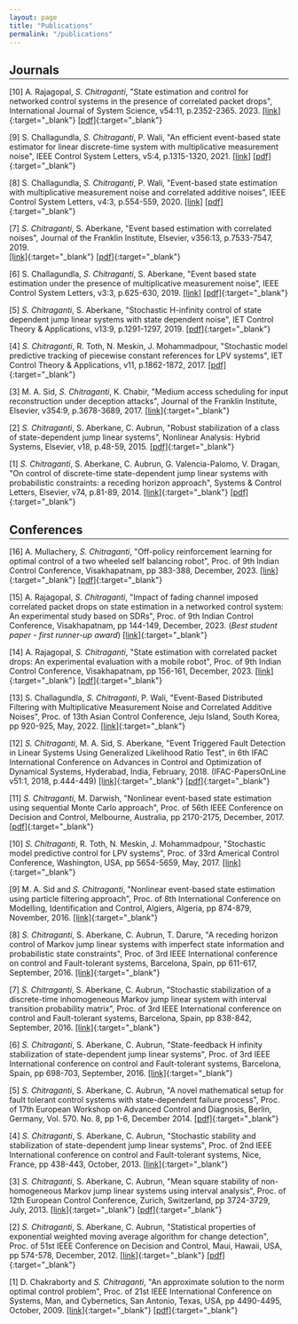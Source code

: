 ```yaml
---
layout: page
title: "Publications"
permalink: "/publications"
---
```

## Journals
<hr style="margin-top: -1em; margin-bottom: 1em;">

[10] A. Rajagopal, *S. Chitraganti*, "State estimation and control for networked control systems in the presence of correlated packet drops", International Journal of System Science, v54:11, p.2352-2365. 2023. [[link]](https://www.tandfonline.com/doi/full/10.1080/00207721.2023.2230225){:target="_blank"} [[pdf]](https://www.researchgate.net/publication/372145498_State_estimation_and_control_for_networked_control_systems_in_the_presence_of_correlated_packet_drops){:target="_blank"}


[9] S. Challagundla, *S. Chitraganti*, P. Wali, "An efficient event-based state estimator for linear discrete-time system with multiplicative measurement noise", IEEE Control System Letters, v5:4, p.1315-1320, 2021.
[[link]](https://ieeexplore.ieee.org/document/9244213) [[pdf]](https://www.researchgate.net/publication/346415407_An_Efficient_Event-Based_State_Estimator_for_Linear_Discrete-Time_System_With_Multiplicative_Measurement_Noise){:target="_blank"}

[8] S. Challagundla, *S. Chitraganti*, P. Wali, "Event-based state estimation with multiplicative measurement noise and correlated additive noises", IEEE Control System Letters, v4:3, p.554-559, 2020.
[[link]](https://ieeexplore.ieee.org/document/8999618) [[pdf]](https://www.researchgate.net/publication/339279275_Event-Based_State_Estimation_With_Multiplicative_Measurement_Noise_and_Correlated_Additive_Noises){:target="_blank"}
 
[7] *S. Chitraganti*, S. Aberkane, "Event based estimation with correlated noises", Journal of the Franklin Institute, Elsevier, v356:13, p.7533-7547, 2019.  
[[link]](https://www.sciencedirect.com/science/article/pii/S001600321930465X?via%3Dihub){:target="_blank"} [[pdf]](https://www.researchgate.net/publication/334228224_Event_based_estimation_with_correlated_noises){:target="_blank"}

[6] S. Challagundla, *S. Chitraganti*, S. Aberkane, "Event based state estimation under the presence of multiplicative measurement noise", IEEE Control System Letters, v3:3, p.625-630, 2019. 
[[link]](https://ieeexplore.ieee.org/document/8709719) [[pdf]](https://www.researchgate.net/publication/332958008_Event-Based_State_Estimation_Under_the_Presence_of_Multiplicative_Measurement_Noise){:target="_blank"}

[5] *S. Chitraganti*, S. Aberkane, "Stochastic H-infinity control of state dependent jump linear systems with state dependent noise", IET Control Theory & Applications, v13:9, p.1291-1297, 2019. 
[[pdf]](https://ietresearch.onlinelibrary.wiley.com/doi/epdf/10.1049/iet-cta.2018.5638){:target="_blank"}

[4] *S. Chitraganti*, R. Toth, N. Meskin, J. Mohammadpour, "Stochastic model predictive tracking of piecewise constant references for LPV systems", IET Control Theory & Applications, v11, p.1862-1872, 2017. 
[[pdf]](https://ietresearch.onlinelibrary.wiley.com/doi/epdf/10.1049/iet-cta.2016.0629){:target="_blank"}

[3] M. A. Sid, *S. Chitraganti*, K. Chabir, "Medium access scheduling for input reconstruction under deception attacks", Journal of the Franklin Institute, Elsevier, v354:9, p.3678-3689, 2017.
[[link]](https://www.sciencedirect.com/science/article/pii/S0016003216303076?via%3Dihub){:target="_blank"}

[2] *S. Chitraganti*, S. Aberkane, C. Aubrun, "Robust stabilization of a class of state-dependent jump linear systems", Nonlinear Analysis: Hybrid Systems, Elsevier, v18, p.48-59, 2015.
[[pdf]](https://www.researchgate.net/publication/278742110_Robust_stabilization_of_a_class_of_state-dependent_jump_linear_systems){:target="_blank"}

[1] *S. Chitraganti*, S. Aberkane, C. Aubrun, G. Valencia-Palomo, V. Dragan, "On control of discrete-time state-dependent jump linear systems with probabilistic constraints: a receding horizon approach", Systems & Control Letters, Elsevier, v74, p.81-89, 2014.
[[link]](https://www.sciencedirect.com/science/article/pii/S0167691114002308){:target="_blank"} [[pdf]](https://arxiv.org/abs/1406.7629){:target="_blank"}

## Conferences
<hr style="margin-top: -1em; margin-bottom: 1em;">

[16] A. Mullachery, *S. Chitraganti*, "Off-policy reinforcement learning for optimal control of a two wheeled self balancing robot", Proc. of 9th Indian Control Conference, Visakhapatnam, pp 383-388, December, 2023. [[link]](https://ieeexplore.ieee.org/document/10441833){:target="_blank"} [[pdf]](https://www.researchgate.net/publication/378541699_Off-Policy_Reinforcement_Learning_for_Optimal_Control_of_a_Two_Wheeled_Self_Balancing_Robot){:target="_blank"}

 [15] A. Rajagopal, *S. Chitraganti*, "Impact of fading channel imposed correlated packet drops on state estimation in a networked control system: An experimental study based on SDRs", Proc. of 9th Indian Control Conference, Visakhapatnam, pp 144-149, December, 2023. (*Best student paper - first runner-up award*) [[link]](https://ieeexplore.ieee.org/document/10442839){:target="_blank"} 

 [14] A. Rajagopal, *S. Chitraganti*, "State estimation with correlated packet drops: An experimental evaluation with a mobile robot", Proc. of 9th Indian Control Conference, Visakhapatnam, pp 156-161, December, 2023. [[link]](https://ieeexplore.ieee.org/document/10441832){:target="_blank"} [[pdf]](https://www.researchgate.net/publication/378541723_State_Estimation_with_Correlated_Packet_Drops_An_Experimental_Evaluation_with_a_Mobile_Robot){:target="_blank"}
    
[13] S. Challagundla, *S. Chitraganti*, P. Wali, "Event-Based Distributed Filtering with Multiplicative Measurement Noise and Correlated Additive Noises", Proc. of 13th Asian Control Conference, Jeju Island, South Korea, pp 920-925, May, 2022. [[link]](https://ieeexplore.ieee.org/abstract/document/9828275){:target="_blank"}
	     
[12] *S. Chitraganti*, M. A. Sid, S. Aberkane, "Event Triggered Fault Detection in Linear Systems Using Generalized Likelihood Ratio Test", in 6th IFAC International Conference on Advances in Control and Optimization of Dynamical Systems, Hyderabad, India, February, 2018. (IFAC-PapersOnLine v51:1, 2018, p.444-449)  [[link]](https://www.sciencedirect.com/science/article/pii/S2405896318302374){:target="_blank"} [[pdf]](https://www.researchgate.net/publication/325829184_Event_triggered_fault_detection_in_linear_systems_using_Generalized_likelihood_ratio_test){:target="_blank"}
	      
[11] *S. Chitraganti*, M. Darwish, "Nonlinear event-based state estimation using sequential Monte Carlo approach", Proc. of 56th IEEE Conference on Decision and Control, Melbourne, Australia, pp 2170-2175, December, 2017. [[pdf]](https://www.researchgate.net/publication/322666850_Nonlinear_event-based_state_estimation_using_sequential_Monte_Carlo_approach){:target="_blank"}
	      
[10] *S. Chitraganti*, R. Toth, N. Meskin, J. Mohammadpour, "Stochastic model predictive control for LPV systems", Proc. of 33rd Americal Control Conference, Washington, USA, pp 5654-5659, May, 2017. [[link]](https://ieeexplore.ieee.org/abstract/document/7963835){:target="_blank"}
	     
[9] M. A. Sid and *S. Chitraganti*, "Nonlinear event-based state estimation using particle filtering approach", Proc. of 8th International Conference on Modelling, Identification and Control, Algiers, Algeria, pp 874-879, November, 2016. [[link]](https://ieeexplore.ieee.org/abstract/document/7804238){:target="_blank"}
	      
[8] *S. Chitraganti*, S. Aberkane, C. Aubrun, T. Darure, "A receding horizon control of Markov jump linear systems with imperfect state information and probabilistic state constraints", Proc. of 3rd IEEE International conference on control and Fault-tolerant systems, Barcelona, Spain, pp 611-617, September, 2016. [[link]](https://ieeexplore.ieee.org/abstract/document/7739816){:target="_blank"} 
	      
[7] *S. Chitraganti*, S. Aberkane, C. Aubrun, "Stochastic stabilization of a discrete-time inhomogeneous Markov jump linear system with interval transition probability matrix", Proc. of 3rd IEEE International conference on control and Fault-tolerant systems, Barcelona, Spain, pp 838-842, September, 2016. [[link]](https://ieeexplore.ieee.org/abstract/document/7739851){:target="_blank"} 

[6] *S. Chitraganti*, S. Aberkane, C. Aubrun, "State-feedback H infinity stabilization of state-dependent jump linear systems", Proc. of 3rd IEEE International conference on control and Fault-tolerant systems, Barcelona, Spain, pp 698-703, September, 2016. [[link]](https://ieeexplore.ieee.org/abstract/document/7739830){:target="_blank"} 
	      
[5] *S. Chitraganti*, S. Aberkane, C. Aubrun, "A novel mathematical setup for fault tolerant control systems with state-dependent failure process", Proc. of 17th European Workshop on Advanced Control and Diagnosis, Berlin, Germany, Vol. 570. No. 8, pp 1-6, December 2014.  [[pdf]](https://iopscience.iop.org/article/10.1088/1742-6596/570/8/082001/pdf){:target="_blank"} 
	      
[4] *S. Chitraganti*, S. Aberkane, C. Aubrun, "Stochastic stability and stabilization of state-dependent jump linear systems", Proc. of 2nd IEEE International conference on control and Fault-tolerant systems, Nice, France, pp 438-443, October, 2013. [[link]](https://ieeexplore.ieee.org/abstract/document/6693959){:target="_blank"} 
	      
[3] *S. Chitraganti*, S. Aberkane, C. Aubrun, "Mean square stability of non-homogeneous Markov jump linear systems using interval analysis", Proc. of 12th European Control Conference, Zurich, Switzerland, pp 3724-3729, July, 2013. [[link]](https://ieeexplore.ieee.org/abstract/document/6669298){:target="_blank"} [[pdf]](https://folk.ntnu.no/skoge/prost/proceedings/ecc-2013/data/papers/0362.pdf){:target="_blank"}
	      
[2] *S. Chitraganti*, S. Aberkane, C. Aubrun, "Statistical properties of exponential weighted moving average algorithm for change detection", Proc. of 51st IEEE Conference on Decision and Control, Maui, Hawaii, USA, pp 574-578, December, 2012. [[link]](https://ieeexplore.ieee.org/document/6426477){:target="_blank"} [[pdf]](https://www.researchgate.net/publication/261051825_Statistical_properties_of_exponentially_weighted_moving_average_algorithm_for_change_detection){:target="_blank"}
	      
[1] D. Chakraborty and *S. Chitraganti*, "An approximate solution to the norm optimal control problem", Proc. of 21st IEEE International Conference on Systems, Man, and Cybernetics, San Antonio, Texas, USA, pp 4490-4495, October, 2009.  [[link]](https://ieeexplore.ieee.org/document/5346907){:target="_blank"} [[pdf]](https://www.ee.iitb.ac.in/~dc/SMC09_shaik.pdf){:target="_blank"}

